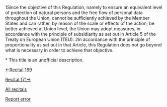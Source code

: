 
1Since the objective of this Regulation, namely to ensure an equivalent level of protection of natural persons and the free flow of personal data throughout the Union, cannot be sufficiently achieved by the Member States and can rather, by reason of the scale or effects of the action, be better achieved at Union level, the Union may adopt measures, in accordance with the principle of subsidiarity as set out in Article 5 of the Treaty on European Union (TEU). 2In accordance with the principle of proportionality as set out in that Article, this Regulation does not go beyond what is necessary in order to achieve that objective.


\* This title is an unofficial description.




[←Recital 169](https://gdpr-info.eu/recitals/no-169/ "169 - Immediately Applicable Implementing Acts")


[Recital 171→](https://gdpr-info.eu/recitals/no-171/ "171 - Repeal of Directive 95/46/EC and Transitional Provisions")


[All recitals](https://gdpr-info.eu/recitals/)

[Report error](https://gdpr-info.eu/gf/?TB_iframe=true&height=306 "Your message")

